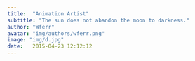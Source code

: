 ```yaml
---
title:  "Animation Artist"
subtitle: "The sun does not abandon the moon to darkness."
author: "Wferr"
avatar: "img/authors/wferr.png"
image: "img/d.jpg"
date:   2015-04-23 12:12:12
---
```



